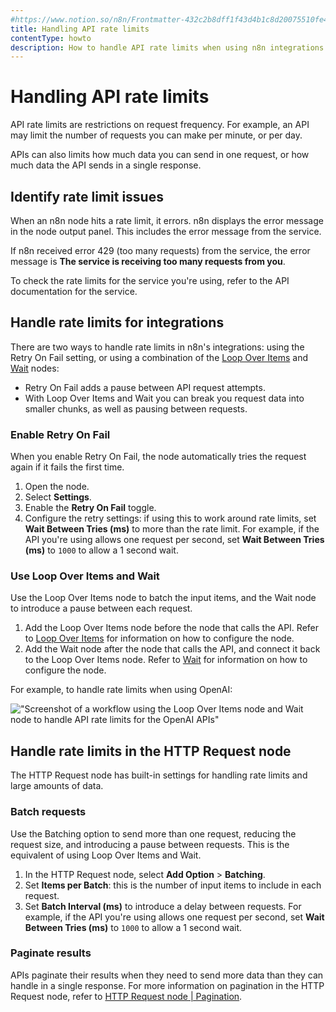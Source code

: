 ```yaml
---
#https://www.notion.so/n8n/Frontmatter-432c2b8dff1f43d4b1c8d20075510fe4
title: Handling API rate limits
contentType: howto
description: How to handle API rate limits when using n8n integrations.
---
```


# Handling API rate limits

API rate limits are restrictions on request frequency. For example, an API may limit the number of requests you can make per minute, or per day.

APIs can also limits how much data you can send in one request, or how much data the API sends in a single response.

## Identify rate limit issues

When an n8n node hits a rate limit, it errors. n8n displays the error message in the node output panel. This includes the error message from the service.

If n8n received error 429 (too many requests) from the service, the error message is **The service is receiving too many requests from you**.

To check the rate limits for the service you're using, refer to the API documentation for the service.

## Handle rate limits for integrations

There are two ways to handle rate limits in n8n's integrations: using the Retry On Fail setting, or using a combination of the [Loop Over Items](/integrations/builtin/core-nodes/n8n-nodes-base.splitinbatches.md) and [Wait](/integrations/builtin/core-nodes/n8n-nodes-base.wait.md) nodes: 

* Retry On Fail adds a pause between API request attempts.
* With Loop Over Items and Wait you can break you request data into smaller chunks, as well as pausing between requests.

### Enable Retry On Fail

When you enable Retry On Fail, the node automatically tries the request again if it fails the first time.

1. Open the node.
1. Select **Settings**.
1. Enable the **Retry On Fail** toggle.
1. Configure the retry settings: if using this to work around rate limits, set **Wait Between Tries (ms)** to more than the rate limit. For example, if the API you're using allows one request per second, set **Wait Between Tries (ms)** to `1000` to allow a 1 second wait.

### Use Loop Over Items and Wait

Use the Loop Over Items node to batch the input items, and the Wait node to introduce a pause between each request.

1. Add the Loop Over Items node before the node that calls the API. Refer to [Loop Over Items](/integrations/builtin/core-nodes/n8n-nodes-base.splitinbatches.md) for information on how to configure the node.
1. Add the Wait node after the node that calls the API, and connect it back to the Loop Over Items node. Refer to [Wait](/integrations/builtin/core-nodes/n8n-nodes-base.wait.md) for information on how to configure the node.

For example, to handle rate limits when using OpenAI:

!["Screenshot of a workflow using the Loop Over Items node and Wait node to handle API rate limits for the OpenAI APIs"](/_images/integrations/builtin/rate-limits/loop-wait.png)

## Handle rate limits in the HTTP Request node

The HTTP Request node has built-in settings for handling rate limits and large amounts of data.

### Batch requests

Use the Batching option to send more than one request, reducing the request size, and introducing a pause between requests. This is the equivalent of using Loop Over Items and Wait.

1. In the HTTP Request node, select **Add Option** > **Batching**.
1. Set **Items per Batch**: this is the number of input items to include in each request.
1. Set **Batch Interval (ms)** to introduce a delay between requests. For example, if the API you're using allows one request per second, set **Wait Between Tries (ms)** to `1000` to allow a 1 second wait.

### Paginate results

APIs paginate their results when they need to send more data than they can handle in a single response. For more information on pagination in the HTTP Request node, refer to [HTTP Request node | Pagination](/integrations/builtin/core-nodes/n8n-nodes-base.httprequest/index.md#pagination).
